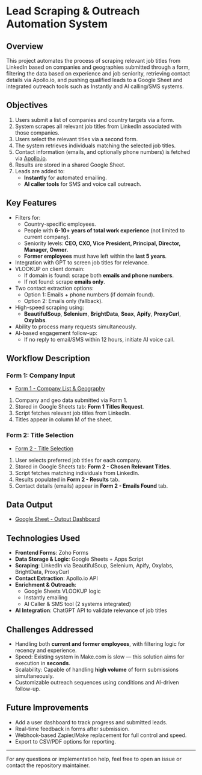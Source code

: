 # Lead Scraping & Outreach Automation System

## Overview
This project automates the process of scraping relevant job titles from LinkedIn based on companies and geographies submitted through a form, filtering the data based on experience and job seniority, retrieving contact details via Apollo.io, and pushing qualified leads to a Google Sheet and integrated outreach tools such as Instantly and AI calling/SMS systems.

## Objectives
1. Users submit a list of companies and country targets via a form.
2. System scrapes all relevant job titles from LinkedIn associated with those companies.
3. Users select the relevant titles via a second form.
4. The system retrieves individuals matching the selected job titles.
5. Contact information (emails, and optionally phone numbers) is fetched via [Apollo.io](https://www.apollo.io/).
6. Results are stored in a shared Google Sheet.
7. Leads are added to:
   - **Instantly** for automated emailing.
   - **AI caller tools** for SMS and voice call outreach.

## Key Features
- Filters for:
  - Country-specific employees.
  - People with **6-10+ years of total work experience** (not limited to current company).
  - Seniority levels: **CEO, CXO, Vice President, Principal, Director, Manager, Owner**.
  - **Former employees** must have left within the **last 5 years**.
- Integration with GPT to screen job titles for relevance.
- VLOOKUP on client domain:
  - If domain is found: scrape both **emails and phone numbers**.
  - If not found: scrape **emails only**.
- Two contact extraction options:
  - Option 1: Emails + phone numbers (if domain found).
  - Option 2: Emails only (fallback).
- High-speed scraping using:
  - **BeautifulSoup**, **Selenium**, **BrightData**, **Soax**, **Apify**, **ProxyCurl**, **Oxylabs**.
- Ability to process many requests simultaneously.
- AI-based engagement follow-up:
  - If no reply to email/SMS within 12 hours, initiate AI voice call.

## Workflow Description
### Form 1: Company Input
- [Form 1 - Company List & Geography](https://forms.zohopublic.eu/consultancyinternational/form/NewProjectClientformtoCheckRelevantTitlesfromTarge/formperma/P0GGeTZoZFPy4r2B725Vy0jrR7evkSszpnxz4YASrbw)
1. Company and geo data submitted via Form 1.
2. Stored in Google Sheets tab: **Form 1 Titles Request**.
3. Script fetches relevant job titles from LinkedIn.
4. Titles appear in column M of the sheet.

### Form 2: Title Selection
- [Form 2 - Title Selection](https://forms.zohopublic.eu/consultancyinternational/form/Clientformtochooserelevanttitlespercompany/formperma/XNw0yYl0dFipamc2XZkKZtPDuoTO_HOsvJ_H9I3aWVE)
1. User selects preferred job titles for each company.
2. Stored in Google Sheets tab: **Form 2 - Chosen Relevant Titles**.
3. Script fetches matching individuals from LinkedIn.
4. Results populated in **Form 2 - Results** tab.
5. Contact details (emails) appear in **Form 2 - Emails Found** tab.

## Data Output
- [Google Sheet - Output Dashboard](https://docs.google.com/spreadsheets/d/1j4T361WjsHzZFG86cwXUVP1Qhi7i-XuQCBhCagmp4h8/edit?gid=0#gid=0)

## Technologies Used
- **Frontend Forms**: Zoho Forms
- **Data Storage & Logic**: Google Sheets + Apps Script
- **Scraping**: LinkedIn via BeautifulSoup, Selenium, Apify, Oxylabs, BrightData, ProxyCurl
- **Contact Extraction**: Apollo.io API
- **Enrichment & Outreach**:
  - Google Sheets VLOOKUP logic
  - Instantly emailing
  - AI Caller & SMS tool (2 systems integrated)
- **AI Integration**: ChatGPT API to validate relevance of job titles

## Challenges Addressed
- Handling both **current and former employees**, with filtering logic for recency and experience.
- Speed: Existing system in Make.com is slow — this solution aims for execution in **seconds**.
- Scalability: Capable of handling **high volume** of form submissions simultaneously.
- Customizable outreach sequences using conditions and AI-driven follow-up.

## Future Improvements
- Add a user dashboard to track progress and submitted leads.
- Real-time feedback in forms after submission.
- Webhook-based Zapier/Make replacement for full control and speed.
- Export to CSV/PDF options for reporting.

---
For any questions or implementation help, feel free to open an issue or contact the repository maintainer.

